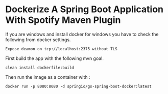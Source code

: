 # Dockerize A Spring Boot Application With Spotify Maven Plugin

If you are windows and install docker for windows you have to check the following from docker settings.
```
Expose deamon on tcp://localhost:2375 without TLS
```

First build the app with the following mvn goal.
```
clean install dockerfile:build
```
Then run the image as a container with :
```
docker run -p 8080:8080 -d springio/gs-spring-boot-docker:latest
```